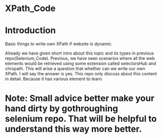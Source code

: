 # XPath_Code

# Introduction

Basic things to write own XPath if website is dynamic.

Already we have given short intro about this topic and its types in previous repo(Selenium_Code). Previous, we have seen scenarios where all the web elements would be retrieved using some extension called selectorsHub and chropath. This will arise a question that whether can we write our own XPath. I will say the answer is yes. This repo only discuss about this content in detail. Because it has various element to learn. 


# Note: Small advice better make your hand dirty by gothroughing selenium repo. That will be helpful to understand this way more better.
